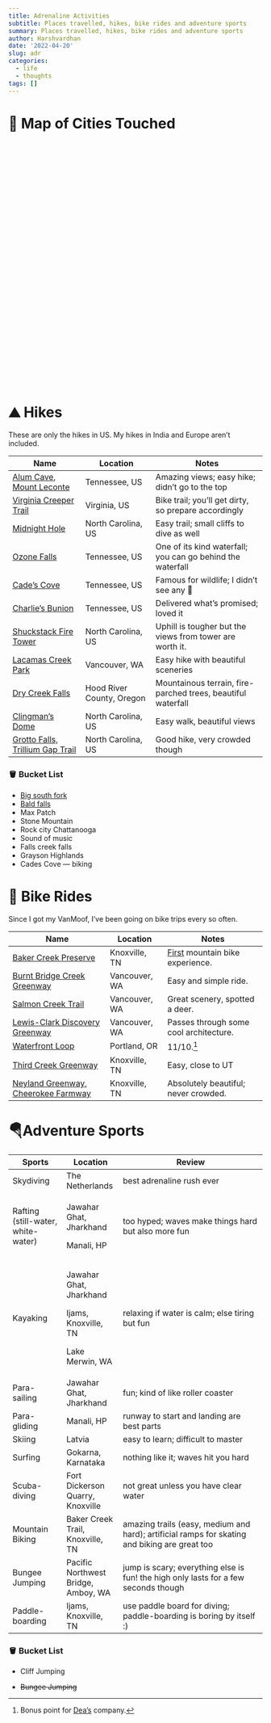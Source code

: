 ```yaml
---
title: Adrenaline Activities
subtitle: Places travelled, hikes, bike rides and adventure sports
summary: Places travelled, hikes, bike rides and adventure sports
author: Harshvardhan
date: '2022-04-20'
slug: adr
categories:
  - life
  - thoughts
tags: []
---
```


<script src="{{< blogdown/postref >}}index_files/htmlwidgets/htmlwidgets.js"></script>
<script src="{{< blogdown/postref >}}index_files/jquery/jquery.min.js"></script>
<link href="{{< blogdown/postref >}}index_files/leaflet/leaflet.css" rel="stylesheet" />
<script src="{{< blogdown/postref >}}index_files/leaflet/leaflet.js"></script>
<link href="{{< blogdown/postref >}}index_files/leafletfix/leafletfix.css" rel="stylesheet" />
<script src="{{< blogdown/postref >}}index_files/proj4/proj4.min.js"></script>
<script src="{{< blogdown/postref >}}index_files/Proj4Leaflet/proj4leaflet.js"></script>
<link href="{{< blogdown/postref >}}index_files/rstudio_leaflet/rstudio_leaflet.css" rel="stylesheet" />
<script src="{{< blogdown/postref >}}index_files/leaflet-binding/leaflet.js"></script>
<script src="{{< blogdown/postref >}}index_files/leaflet-providers/leaflet-providers_1.9.0.js"></script>
<script src="{{< blogdown/postref >}}index_files/leaflet-providers-plugin/leaflet-providers-plugin.js"></script>

# 🧳 Map of Cities Touched

<div id="htmlwidget-1" style="width:100%;height:480px;" class="leaflet html-widget"></div>
<script type="application/json" data-for="htmlwidget-1">{"x":{"options":{"crs":{"crsClass":"L.CRS.EPSG3857","code":null,"proj4def":null,"projectedBounds":null,"options":{}}},"calls":[{"method":"addTiles","args":["https://{s}.tile.openstreetmap.org/{z}/{x}/{y}.png",null,null,{"minZoom":0,"maxZoom":18,"tileSize":256,"subdomains":"abc","errorTileUrl":"","tms":false,"noWrap":false,"zoomOffset":0,"zoomReverse":false,"opacity":1,"zIndex":1,"detectRetina":false,"attribution":"&copy; <a href=\"https://openstreetmap.org\">OpenStreetMap<\/a> contributors, <a href=\"https://creativecommons.org/licenses/by-sa/2.0/\">CC-BY-SA<\/a>"}]},{"method":"addMarkers","args":[[24.4315,22.7196,23.3441,23.7957,22.5726,28.6139,31.634,19.8135,15.4909,14.5479,19.076,24.5854,23.1765,27.1767,25.3176,56.9496,48.8566,45.764,50.8476,52.3676,50.1109,48.1351,43.2965,41.9028,45.4408,52.52,50.0755,52.2297,54.6872,59.437,59.3293,59.9139,60.3913,35.9606,29.9511,32.7767,25.7617,35.5951,36.6337,45.628,45.5152],[85.531,75.8577,85.3096,86.4304,88.3639,77.209,74.8723,85.8312,73.8278,74.3188,72.8777,73.7125,75.7885,78.0081,82.9739,24.1052,2.3522,4.8357,4.3572,4.9041,8.6821,11.582,5.3698,12.4964,12.3155,13.405,14.4378,21.0122,25.2797,24.7536,18.0686,10.7522,5.3221,-83.9207,-90.0715,-96.797,-80.1918,-82.5515,-81.7837,-122.6739,-122.6784],null,null,null,{"interactive":true,"draggable":false,"keyboard":true,"title":"","alt":"","zIndexOffset":0,"opacity":1,"riseOnHover":false,"riseOffset":250},["Jhumri Tilaiya","Indore","Ranchi","Dhanbad","Kolkata","New Delhi","Amritsar","Puri","Goa","Gokarna","Mumbai","Udaipur","Ujjain","Agra","Varanasi","Riga","Paris","Lyon","Brussels","Amsterdam","Frankfurt","Munich","Marseille","Rome","Venice","Berlin","Prague","Warsaw","Vilnius","Tallinn","Stockholm","Oslo","Bergen","Knoxville","New Orleans","Dallas","Miami","Asheville","Damascus","Vancouver","Portland"],null,null,null,null,{"interactive":false,"permanent":false,"direction":"auto","opacity":1,"offset":[0,0],"textsize":"10px","textOnly":false,"className":"","sticky":true},null]},{"method":"addProviderTiles","args":["Esri.NatGeoWorldMap",null,null,{"errorTileUrl":"","noWrap":false,"detectRetina":false}]}],"limits":{"lat":[14.5479,60.3913],"lng":[-122.6784,88.3639]}},"evals":[],"jsHooks":[]}</script>

# ⛰️ Hikes

These are only the hikes in US. My hikes in India and Europe aren’t included.

| Name                                                                                                                                        | Location                  | Notes                                                        |
|---------------------------------------------------------------------------------------------------------------------------------------------|---------------------------|--------------------------------------------------------------|
| [Alum Cave](https://hikinginthesmokys.com/alum-cave-trail/), [Mount Leconte](https://hikinginthesmokys.com/mt-leconte-via-alum-cave-trail/) | Tennessee, US             | Amazing views; easy hike; didn’t go to the top               |
| [Virginia Creeper Trail](https://visitabingdonvirginia.com/landmarks/virginia-creeper-trail)                                                | Virginia, US              | Bike trail; you’ll get dirty, so prepare accordingly         |
| [Midnight Hole](https://blueridgemountainlife.com/midnight-hole/)                                                                           | North Carolina, US        | Easy trail; small cliffs to dive as well                     |
| [Ozone Falls](https://www.tn.gov/environment/program-areas/na-natural-areas/natural-areas-east-region/east-region-/na-na-ozone-falls.html)  | Tennessee, US             | One of its kind waterfall; you can go behind the waterfall   |
| [Cade’s Cove](https://www.nps.gov/grsm/planyourvisit/cadescove.htm)                                                                         | Tennessee, US             | Famous for wildlife; I didn’t see any 🫠                     |
| [Charlie’s Bunion](https://hikinginthesmokys.com/charlies-bunion/)                                                                          | Tennessee, US             | Delivered what’s promised; loved it                          |
| [Shuckstack Fire Tower](https://hikinginthesmokys.com/shuckstack-fire-tower/)                                                               | North Carolina, US        | Uphill is tougher but the views from tower are worth it.     |
| [Lacamas Creek Park](https://www.alltrails.com/parks/us/washington/lacamas-creek-park)                                                      | Vancouver, WA             | Easy hike with beautiful sceneries                           |
| [Dry Creek Falls](https://www.oregonhikers.org/field_guide/Dry_Creek_Falls_Hike)                                                            | Hood River County, Oregon | Mountainous terrain, fire-parched trees, beautiful waterfall |
| [Clingman’s Dome](https://www.nps.gov/grsm/planyourvisit/clingmansdome.htm)                                                                 | North Carolina, US        | Easy walk, beautiful views                                   |
| [Grotto Falls, Trillium Gap Trail](https://www.nps.gov/grsm/planyourvisit/grotto-falls.htm)                                                 | North Carolina, US        | Good hike, very crowded though                               |

### 🪣 Bucket List

-   [Big south fork](https://www.nps.gov/biso/index.htm)
-   [Bald falls](https://www.tnvacation.com/local/tellico-plains-bald-river-falls)
-   Max Patch
-   Stone Mountain
-   Rock city Chattanooga
-   Sound of music
-   Falls creek falls
-   Grayson Highlands
-   Cades Cove — biking

# 🚴 Bike Rides

Since I got my VanMoof, I’ve been going on bike trips every so often.

| Name                                                                                                                                          | Location      | Notes                                                                                                      |
|-----------------------------------------------------------------------------------------------------------------------------------------------|---------------|------------------------------------------------------------------------------------------------------------|
| [Baker Creek Preserve](https://www.alltrails.com/trail/us/tennessee/sycamore-and-floyd-fox-loop)                                              | Knoxville, TN | [First](https://www.instagram.com/reel/CdMcHPNFsQAN9b73chMOxVrICo5G8Hi97AUlLE0/) mountain bike experience. |
| [Burnt Bridge Creek Greenway](https://www.alltrails.com/trail/us/washington/burnt-bridge-creek-greenway-trail)                                | Vancouver, WA | Easy and simple ride.                                                                                      |
| [Salmon Creek Trail](https://www.alltrails.com/trail/us/washington/salmon-creek-trail)                                                        | Vancouver, WA | Great scenery, spotted a deer.                                                                             |
| [Lewis-Clark Discovery Greenway](https://www.alltrails.com/trail/us/washington/lewis-clark-discovery-greenway-to-renaissance-trail)           | Vancouver, WA | Passes through some cool architecture.                                                                     |
| [Waterfront Loop](https://www.portland.gov/transportation/walking-biking-transit-safety/suggested-rides#toc-the-classic-waterfront-loop-ride) | Portland, OR  | 11/10.[^1]                                                                                                 |
| [Third Creek Greenway](https://www.alltrails.com/trail/us/tennessee/third-creek-greenway)                                                     | Knoxville, TN | Easy, close to UT                                                                                          |
| [Neyland Greenway, Cheerokee Farmway](https://goo.gl/maps/tnrEPirDPon88hBu8)                                                                  | Knoxville, TN | Absolutely beautiful; never crowded.                                                                       |

# 🪂Adventure Sports

<table>
<colgroup>
<col style="width: 21%" />
<col style="width: 22%" />
<col style="width: 56%" />
</colgroup>
<thead>
<tr class="header">
<th>Sports</th>
<th>Location</th>
<th>Review</th>
</tr>
</thead>
<tbody>
<tr class="odd">
<td>Skydiving</td>
<td>The Netherlands</td>
<td>best adrenaline rush ever</td>
</tr>
<tr class="even">
<td>Rafting (still-water, white-water)</td>
<td><p>Jawahar Ghat, Jharkhand</p>
<p>Manali, HP</p></td>
<td>too hyped; waves make things hard but also more fun</td>
</tr>
<tr class="odd">
<td>Kayaking</td>
<td><p>Jawahar Ghat, Jharkhand</p>
<p>Ijams, Knoxville, TN</p>
<p>Lake Merwin, WA</p></td>
<td>relaxing if water is calm; else tiring but fun</td>
</tr>
<tr class="even">
<td>Para-sailing</td>
<td>Jawahar Ghat, Jharkhand</td>
<td>fun; kind of like roller coaster</td>
</tr>
<tr class="odd">
<td>Para-gliding</td>
<td>Manali, HP</td>
<td>runway to start and landing are best parts</td>
</tr>
<tr class="even">
<td>Skiing</td>
<td>Latvia</td>
<td>easy to learn; difficult to master</td>
</tr>
<tr class="odd">
<td>Surfing</td>
<td>Gokarna, Karnataka</td>
<td>nothing like it; waves hit you hard</td>
</tr>
<tr class="even">
<td>Scuba-diving</td>
<td>Fort Dickerson Quarry, Knoxville</td>
<td>not great unless you have clear water</td>
</tr>
<tr class="odd">
<td>Mountain Biking</td>
<td>Baker Creek Trail, Knoxville, TN</td>
<td>amazing trails (easy, medium and hard); artificial ramps for skating and biking are great too</td>
</tr>
<tr class="even">
<td>Bungee Jumping</td>
<td>Pacific Northwest Bridge, Amboy, WA</td>
<td>jump is scary; everything else is fun! the high only lasts for a few seconds though</td>
</tr>
<tr class="odd">
<td>Paddle-boarding</td>
<td>Ijams, Knoxville, TN</td>
<td>use paddle board for diving; paddle-boarding is boring by itself :)</td>
</tr>
</tbody>
</table>

### 🪣 Bucket List

-   Cliff Jumping

-   ~~Bungee Jumping~~

[^1]: Bonus point for [Dea’s](https://deabardhoshi.medium.com) company.
